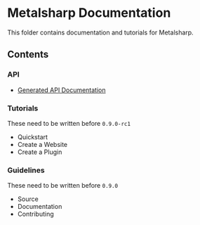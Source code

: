 # Metalsharp Documentation

This folder contains documentation and tutorials for Metalsharp.

## Contents

### API

* [Generated API Documentation](https://github.com/IanWold/Metalsharp/blob/master/Metalsharp.Documentation/api.md)

### Tutorials

These need to be written before `0.9.0-rc1`

* Quickstart
* Create a Website
* Create a Plugin

### Guidelines

These need to be written before `0.9.0`

* Source
* Documentation
* Contributing
